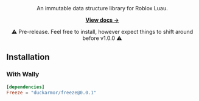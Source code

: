 <div align="center">
An immutable data structure library for Roblox Luau.

[**View docs &rarr;**](https://benbrimeyer.github.io/Freeze/)

⚠️ Pre-release. Feel free to install, however expect things to shift around before v1.0.0 ⚠️
</div>


## Installation

### With Wally

```toml
[dependencies]
Freeze = "duckarmor/freeze@0.0.1"
```